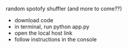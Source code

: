 random spotofy shuffler (and more to come??)
- download code
- in terminal, run python app.py
- open the local host link
- follow instructions in the console
